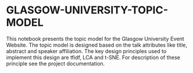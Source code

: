 # GLASGOW-UNIVERSITY-TOPIC-MODEL
This notebook presents the topic model for the Glasgow University Event Website. The topic model is designed based on the talk attributes like title, abstract and speaker affiliation. The key design principles used to implement this design are tfidf, LCA and t-SNE. For description of these principle see the project documentation.
